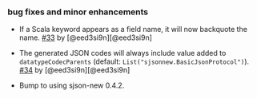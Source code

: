### bug fixes and minor enhancements

- If a Scala keyword appears as a field name, it will now backquote the name. [#33][33] by [@eed3si9n][@eed3si9n]
- The generated JSON codes will always include value added to `datatypeCodecParents` (default: `List("sjsonnew.BasicJsonProtocol")`). [#34][34] by [@eed3si9n][@eed3si9n]
- Bump to using sjson-new 0.4.2.

  [33]: https://github.com/sbt/sbt-datatype/pull/33
  [34]: https://github.com/sbt/sbt-datatype/pull/34
